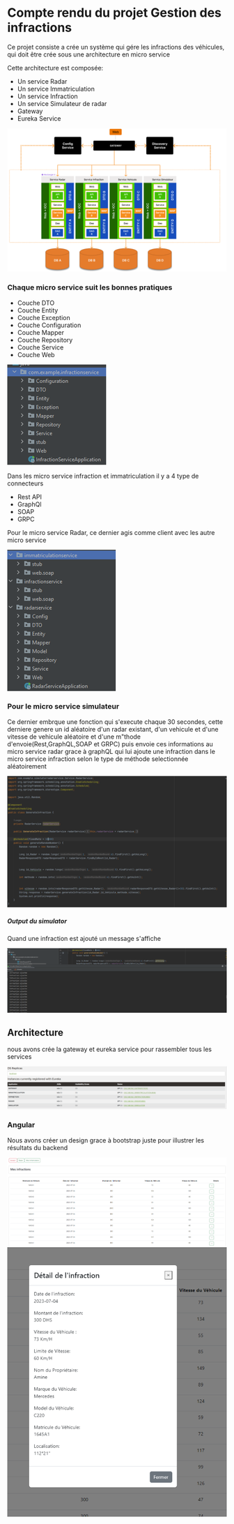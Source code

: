 <h1>Compte rendu du projet Gestion des infractions</h1>
<p>Ce projet consiste a crée un système qui gére les infractions des véhicules, qui doit être crée sous une architecture en micro service</p>
<p>Cette architecture est composée:</p>
<ul>
    <li>Un service Radar</li>
    <li>Un service Immatriculation</li>
    <li>Un service Infraction</li>
    <li>Un service Simulateur de radar</li>
    <li>Gateway</li>
    <li>Eureka Service</li>
</ul>
<img src="img/architecture.PNG">
<h3>Chaque micro service suit les bonnes pratiques</h3>
<ul>
    <li>Couche DTO</li>
    <li>Couche Entity</li>
    <li>Couche Exception</li>
    <li>Couche Configuration</li>
    <li>Couche Mapper</li>
    <li>Couche Repository</li>
    <li>Couche Service</li>
    <li>Couche Web</li>
</ul>
<img src="img/couche.PNG">
<p>Dans les micro service infraction et immatriculation il y a 4 type de connecteurs</p>
<ul>
    <li>Rest API</li>
    <li>GraphQl</li>
    <li>SOAP</li>
    <li>GRPC</li>
</ul>
<p>Pour le micro service Radar, ce dernier agis comme client avec les autre micro service</p>
<img src="img/coucheclient.PNG">
<h3>Pour le micro service simulateur</h3>
<p>Ce dernier embrque une fonction qui s'execute chaque 30 secondes, cette derniere
genere un id aléatoire d'un radar existant, d'un vehicule et d'une vitesse de vehicule aléatoire et d'une m"thode d'envoie(Rest,GraphQL,SOAP et GRPC)
puis envoie ces informations au micro service radar grace à graphQL qui lui ajoute une infraction dans le micro service infraction selon le type de méthode selectionnée aléatoirement</p>
<img src="img/generator.PNG">
<h5>Output du simulator</h5>
<p>Quand une infraction est ajouté un message s'affiche</p>
<img src="img/generatoroutput.PNG">
<h2>Architecture</h2>
<p>nous avons crée la gateway et eureka service pour rassembler tous les services</p>
<img src="img/eureka.PNG">
<h3>Angular</h3>
<p>Nous avons créer un design grace à bootstrap juste pour illustrer les résultats du backend</p>
<img src="img/angular.PNG">
<img src="img/popup.PNG">
